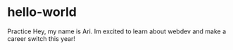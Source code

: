 # hello-world
Practice 
Hey, my name is Ari. Im excited to learn about webdev and make a career switch this year!
